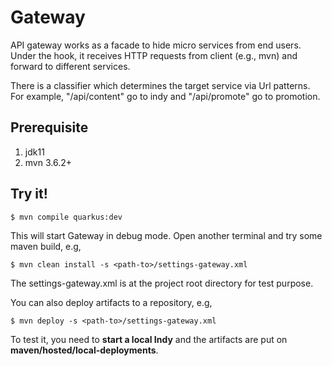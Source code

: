 # Gateway
API gateway works as a facade to hide micro services from end users.
Under the hook, it receives HTTP requests from client (e.g., mvn) and
forward to different services.

There is a classifier which determines the target service via Url
patterns. For example, "/api/content" go to indy and "/api/promote"
go to promotion.

## Prerequisite
1. jdk11
2. mvn 3.6.2+

## Try it!
```$ mvn compile quarkus:dev```

This will start Gateway in debug mode. Open another terminal and try
some maven build, e.g,

```$ mvn clean install -s <path-to>/settings-gateway.xml```

The settings-gateway.xml is at the project root directory for test
purpose.

You can also deploy artifacts to a repository, e.g,

```$ mvn deploy -s <path-to>/settings-gateway.xml```

To test it, you need to **start a local Indy** and the artifacts are put on
**maven/hosted/local-deployments**.
